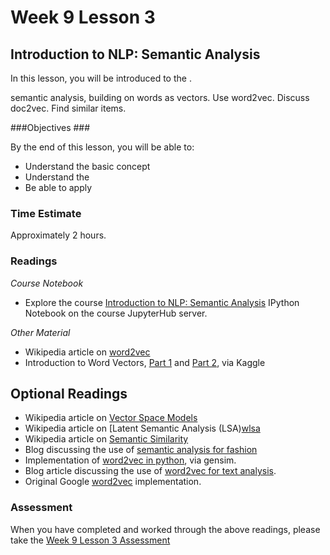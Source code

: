 # Week 9 Lesson 3 #
## Introduction to NLP: Semantic Analysis ##

In this lesson, you will be introduced to the .

semantic analysis, building on words as vectors. Use word2vec. Discuss doc2vec.
Find similar items.
 
###Objectives ###

By the end of this lesson, you will be able to:

- Understand the basic concept
- Understand the 
- Be able to apply 

### Time Estimate ###

Approximately 2 hours.

### Readings ####

_Course Notebook_

- Explore the course [Introduction to NLP: Semantic Analysis][l3nb]
IPython Notebook on the course JupyterHub server.

_Other Material_

- Wikipedia article on [word2vec][ww2v]
- Introduction to Word Vectors, [Part 1][ip1] and [Part 2][ip2], via Kaggle

## Optional Readings ##

- Wikipedia article on [Vector Space Models][wvsm]
- Wikipedia article on [Latent Semantic Analysis (LSA)[wlsa] 
- Wikipedia article on [Semantic Similarity][wss]
- Blog discussing the use of [semantic analysis for fashion][bwe] 
- Implementation of [word2vec in python][wip], via gensim.
- Blog article discussing the use of [word2vec for text analysis][wta].
- Original Google [word2vec][gw2v] implementation. 

### Assessment ###

When you have completed and worked through the above readings, please take the [Week 9 Lesson 3 Assessment][la]

[l3nb]: notebooks/intro2nlp-sa.ipynb
[la]: https://learn.illinois.edu/mod/quiz/

[bwe]: http://developers.lyst.com/2014/11/11/word-embeddings-for-fashion/

[ip1]: https://www.kaggle.com/c/word2vec-nlp-tutorial/details/part-2-word-vectors
[ip2]: https://www.kaggle.com/c/word2vec-nlp-tutorial/details/part-3-more-fun-with-word-vectors

[wvsm]: https://en.wikipedia.org/wiki/Vector_space_model
[ww2v]: https://en.wikipedia.org/wiki/Word2vec
[wlsa]: https://en.wikipedia.org/wiki/Latent_semantic_analysis
[wss]: https://en.wikipedia.org/wiki/Semantic_similarity

[gw2v]: https://code.google.com/archive/p/word2vec/
[wip]: http://radimrehurek.com/gensim/models/word2vec.html
[wta]: http://blog.dato.com/practical-text-analysis-using-deep-learning
